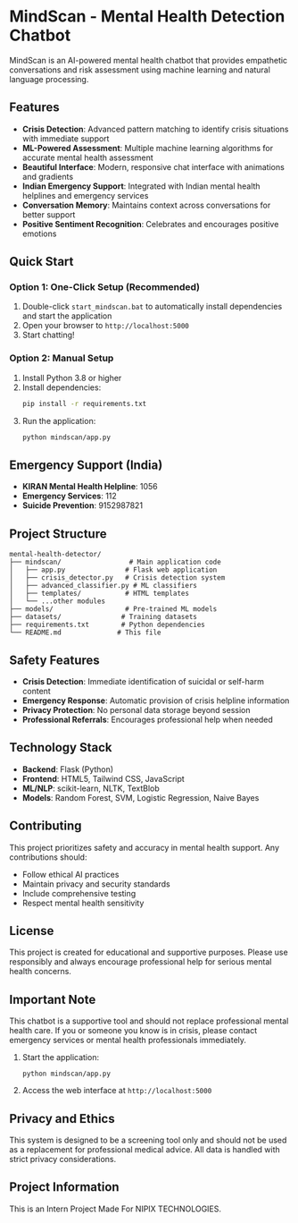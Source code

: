 # MindScan - Mental Health Detection Chatbot

MindScan is an AI-powered mental health chatbot that provides empathetic conversations and risk assessment using machine learning and natural language processing.

## Features

- **Crisis Detection**: Advanced pattern matching to identify crisis situations with immediate support
- **ML-Powered Assessment**: Multiple machine learning algorithms for accurate mental health assessment
- **Beautiful Interface**: Modern, responsive chat interface with animations and gradients
- **Indian Emergency Support**: Integrated with Indian mental health helplines and emergency services
- **Conversation Memory**: Maintains context across conversations for better support
- **Positive Sentiment Recognition**: Celebrates and encourages positive emotions

## Quick Start

### Option 1: One-Click Setup (Recommended)
1. Double-click `start_mindscan.bat` to automatically install dependencies and start the application
2. Open your browser to `http://localhost:5000`
3. Start chatting!

### Option 2: Manual Setup
1. Install Python 3.8 or higher
2. Install dependencies:
   ```bash
   pip install -r requirements.txt
   ```
3. Run the application:
   ```bash
   python mindscan/app.py
   ```

## Emergency Support (India)

- **KIRAN Mental Health Helpline**: 1056
- **Emergency Services**: 112
- **Suicide Prevention**: 9152987821

## Project Structure

```
mental-health-detector/
├── mindscan/                 # Main application code
│   ├── app.py               # Flask web application
│   ├── crisis_detector.py   # Crisis detection system
│   ├── advanced_classifier.py # ML classifiers
│   ├── templates/           # HTML templates
│   └── ...other modules
├── models/                  # Pre-trained ML models
├── datasets/               # Training datasets
├── requirements.txt        # Python dependencies
└── README.md              # This file
```

## Safety Features

- **Crisis Detection**: Immediate identification of suicidal or self-harm content
- **Emergency Response**: Automatic provision of crisis helpline information
- **Privacy Protection**: No personal data storage beyond session
- **Professional Referrals**: Encourages professional help when needed

## Technology Stack

- **Backend**: Flask (Python)
- **Frontend**: HTML5, Tailwind CSS, JavaScript
- **ML/NLP**: scikit-learn, NLTK, TextBlob
- **Models**: Random Forest, SVM, Logistic Regression, Naive Bayes

## Contributing

This project prioritizes safety and accuracy in mental health support. Any contributions should:
- Follow ethical AI practices
- Maintain privacy and security standards
- Include comprehensive testing
- Respect mental health sensitivity

## License

This project is created for educational and supportive purposes. Please use responsibly and always encourage professional help for serious mental health concerns.

## Important Note

This chatbot is a supportive tool and should not replace professional mental health care. If you or someone you know is in crisis, please contact emergency services or mental health professionals immediately.

1. Start the application:
   ```
   python mindscan/app.py
   ```
2. Access the web interface at `http://localhost:5000`

## Privacy and Ethics

This system is designed to be a screening tool only and should not be used as a replacement for professional medical advice. All data is handled with strict privacy considerations.

## Project Information
This is an Intern Project Made For NIPIX TECHNOLOGIES.
